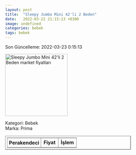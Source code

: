 ```yaml
---
layout: post
title:  "Sleepy Jumbo Mini 42'li 2 Beden"
date:   2022-03-22 21:15:13 +0300
image: undefined
categories: bebek
tags: bebek
---
```


Son Güncelleme: 2022-03-23 0:15:13

<img src="undefined" width="200" alt="Sleepy Jumbo Mini 42'li 2 Beden market fiyatları" />

Kategori: Bebek
<br />
Marka: Prima

<table border="1" style="padding: 5px;width:80%;">
  <tr>
    <td style="padding: 5px;"><strong>Perakendeci</strong></td>
    <td><strong>Fiyat</strong></td>
    <td><strong>İşlem</strong></td>
  </tr>
  
</table>
